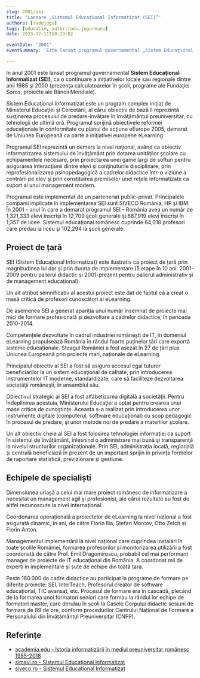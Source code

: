 ```yaml
---
slug: 2001/sei
title: 'Lansare „Sistemul Educațional Informatizat (SEI)”'
authors: [radujugu]
tags: [educatie, autor:radu.jugureanu]
date: 2023-12-11T18:29:02

eventDate: '2001'
eventSummary: 'Este lansat programul guvernamental „Sistem Educaţional Informatizat” (SEI)'

---
```


In anul 2001 este lansat programul guvernamental  **Sistem Educaţional Informatizat (SEI)**, ca o continuare a
iniţiativelor locale sau regionale dintre anii 1985 şi 2000 (prezenţa calculatoarelor în şcoli, programe ale
Fundaţiei Soros, proiecte ale Băncii Mondiale).

<!-- truncate -->

Sistem Educaţional Informatizat este un program complex iniţiat de Ministerul Educaţiei şi Cercetării, al
cărui obiectiv de bază îl reprezintă susţinerea procesului de predare-învăţare în învăţământul preuniversitar, cu
tehnologii de ultimă oră. Programul sprijină obiectivele reformei educaţionale în conformitate cu planul de
acţiune eEurope 2005, demarat de Uniunea Europeană ca parte a iniţiativei europene eLearning.

Programul SEI reprezintă un demers la nivel naţional, având ca obiectiv
informatizarea sistemului de învăţământ prin dotarea unităţilor şcolare cu echipamentele necesare, prin
proiectarea unei game largi de softuri pentru asigurarea interacţiunii dintre elevi şi conţinuturile disciplinare,
prin reprofesionalizarea psihopedagogică a cadrelor didactice într-o viziune a centrării pe elev şi prin
constituirea premiselor unei reţele informatizate ca suport al unui management modern.

Programul este implementat de un parteneriat public-privat. Principalele companii implicate în
implementarea SEI sunt SIVECO România, HP şi IBM. În 2001 – anul în care a demarat programul SEI -
România avea un număr de 1,321,333 elevi înscrişi în 12,709 şcoli generale şi 687,919 elevi înscrişi în 1,357
de licee. Sistemul educaţional românesc cuprinde 64,018 profesori care predau la liceu şi 102,294 la şcoli
generale.

## Proiect de țară

SEI (Sistem Educațional Informatizat) este ilustrativ ca proiect de țară prin magnitudinea lui dar și prin
durata de implementare (5 etape în 10 ani: 2001-2009 pentru palierul didactic și 2001-prezent pentru palierul
administrativ și de management educațional).

Un alt atribut semnificativ al acestui proiect este dat de faptul că a creat o masă critică de profesori
cunoscători ai eLearning.

De asemenea SEI a generat apariția unui număr însemnat de proiecte mai mici de formare profesională și
dezvoltare a cadrelor didactice, în perioada 2010-2014.

Competențele dezvoltate în cadrul industriei românești de IT, în domeniul eLearning propulsează România
în rândul foarte puținelor țări care exportă sisteme educaționale. Steagul României a fost așezat în 27 de țări
plus Uniunea Europeană prin proiecte mari, naționale de eLearning.

Principalul obiectiv al SEI a fost să asigure accesul egal tuturor beneficiarilor la un sistem educaţional de
calitate, prin introducerea instrumentelor IT moderne, standardizate, care să faciliteze dezvoltarea societăţii
româneşti, în ansamblul său.

Obiectivul strategic al SEI a fost alfabetizarea digitală a societăţii. Pentru îndeplinirea acestuia, Ministerului
Educaţiei a optat pentru crearea unei mase critice de cunoştinţe. Aceasta s-a realizat prin introducerea unor
instrumente digitale (computerul, software educaţional) cu scop pedagogic în procesul de predare, şi unor
metode noi de predare a materiilor şcolare.

Un alt obiectiv cheie al SEI a fost folosirea tehnologiei informaţiei ca suport în sistemul de învăţământ,
înlesnind o administrare mai bună şi transparenţă la nivelul structurilor organizaţionale. Prin SEI, administraţia
locală, regională şi centrală beneficiază în prezent de un important sprijin în privinţa formelor de raportare
statistică, previzionare şi gestiune.

## Echipele de specialiști

Dimensiunea uriașă a celui mai mare proiect românesc de informatizare a necesitat un management agil și
profesionist, ale cărui rezultate au fost de altfel recunoscute la nivel internațional.

Coordonarea operațională a proiectelor de eLearning la nivel național a fost asigurată dinamic, în ani, de
către Florin Ilia, Ștefan Morcov, Otto Zelch și Florin Anton.

Managementul implementării la nivel național care cuprindea instalări în toate școlile României, formarea
profesorilor și monitorizarea utilizării a fost coordonată de către Prof. Emil Dragomirescu, probabil cel mai
performant manager de proiecte de IT educațional din România. A coordonat mii de experți în implementare
și sute de echipe din toată țara.

Peste 180.000 de cadre didactice au participat la programe de formare pe diferite proiecte: SEI, IntelTeach,
Profesorul creator de software educațional, TIC avansat, etc. Procesul de formare era în cascadă, plecând de la
formarea unoi formatori seniori care formau la rândul lor echipe de formatori master, care derulau în școli la
Casele Corpului didactic sesiuni de formare de 89 de ore, conform procedurilor Centrului Național de Formare
a Personalului din Învățământul Preuniversitar (CNFP).

## Referințe

- [academia.edu - Istoria informatizării în mediul preuniversitar românesc 1985-2018](https://www.academia.edu/43375781/Istoria_informatizării_în_mediul_preuniversitar_românesc_1985_2018)
- [simavi.ro - Sistemul Educaţional Informatizat](https://www.simavi.ro/ro/sistemul-educationa-informatizat-sei)
- [siveco.ro - Sistemul Educaţional Informatizat](http://www.siveco.ro/ro/despre-siveco-romania/studii-de-caz/sei)
